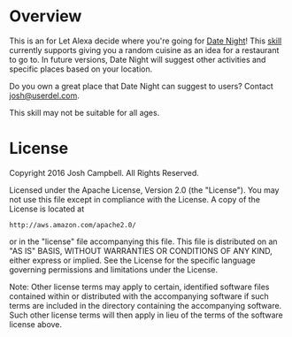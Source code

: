 # Overview
This is an  for Let Alexa decide where you're going for [Date Night](https://www.amazon.com/Josh-Campbell-Date-Night/dp/B01H7ICBEA/)!  This [skill](https://developer.amazon.com/public/solutions/alexa/alexa-skills-kit) currently supports giving you a random cuisine as an idea for a restaurant to go to.  In future versions, Date Night will suggest other activities and specific places based on your location.

Do you own a great place that Date Night can suggest to users?  Contact josh@userdel.com.

This skill may not be suitable for all ages.

# License
Copyright 2016 Josh Campbell. All Rights Reserved.

Licensed under the Apache License, Version 2.0 (the "License"). You may not use this file except in compliance with the License. A copy of the License is located at

    http://aws.amazon.com/apache2.0/

or in the "license" file accompanying this file. This file is distributed on an "AS IS" BASIS, WITHOUT WARRANTIES OR CONDITIONS OF ANY KIND, either express or implied. See the License for the specific language governing permissions and limitations under the License.

Note: Other license terms may apply to certain, identified software files contained within or distributed with the accompanying software if such terms are included in the directory containing the accompanying software. Such other license terms will then apply in lieu of the terms of the software license above.
